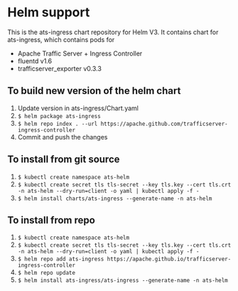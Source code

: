 <!--
    Licensed to the Apache Software Foundation (ASF) under one
    or more contributor license agreements.  See the NOTICE file
    distributed with this work for additional information
    regarding copyright ownership.  The ASF licenses this file
    to you under the Apache License, Version 2.0 (the
    "License"); you may not use this file except in compliance
    with the License.  You may obtain a copy of the License at

      http://www.apache.org/licenses/LICENSE-2.0

    Unless required by applicable law or agreed to in writing,
    software distributed under the License is distributed on an
    "AS IS" BASIS, WITHOUT WARRANTIES OR CONDITIONS OF ANY
    KIND, either express or implied.  See the License for the
    specific language governing permissions and limitations
    under the License.
-->

# Helm support
This is the ats-ingress chart repository for Helm V3. 
It contains chart for ats-ingress, which contains pods for 
- Apache Traffic Server + Ingress Controller
- fluentd v1.6 
- trafficserver_exporter v0.3.3

## To build new version of the helm chart
1. Update version in ats-ingress/Chart.yaml
2. `$ helm package ats-ingress`
3. `$ helm repo index . --url https://apache.github.com/trafficserver-ingress-controller`
4. Commit and push the changes

## To install from git source
1. `$ kubectl create namespace ats-helm`
2. `$ kubectl create secret tls tls-secret --key tls.key --cert tls.crt -n ats-helm --dry-run=client -o yaml | kubectl apply -f -`
3. `$ helm install charts/ats-ingress --generate-name -n ats-helm`

## To install from repo
1. `$ kubectl create namespace ats-helm`
2. `$ kubectl create secret tls tls-secret --key tls.key --cert tls.crt -n ats-helm --dry-run=client -o yaml | kubectl apply -f -`
3. `$ helm repo add ats-ingress https://apache.github.io/trafficserver-ingress-controller`
4. `$ helm repo update`
5. `$ helm install ats-ingress/ats-ingress --generate-name -n ats-helm` 

